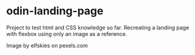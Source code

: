 # odin-landing-page
Project to test html and CSS knowledge so far. Recreating a landing page with flexbox using only an image as a reference.

Image by elfskies on pexels.com